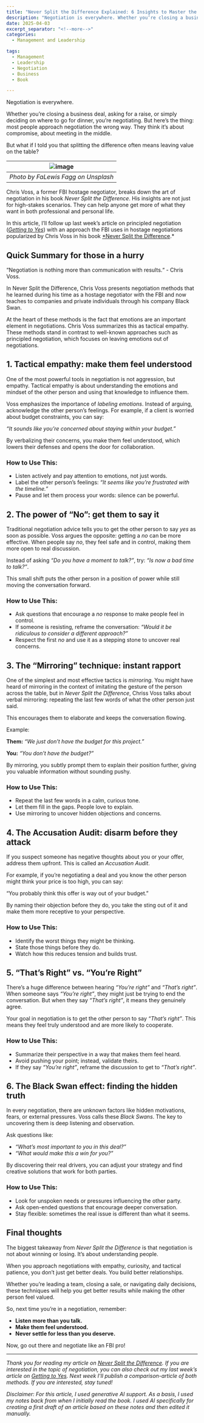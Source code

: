 ```yaml
---
title: "Never Split the Difference Explained: 6 Insights to Master the FBI’s Negotiation Secrets"
description: "Negotiation is everywhere. Whether you’re closing a business deal, asking for a raise, or simply deciding on where to go for dinner, you’re negotiating. But here’s the thing: most people approach negotiation the wrong way. They think it’s about compromise, about meeting in the middle. But what if I told you that splitting the difference often means leaving value on the table?"
date: 2025-04-03
excerpt_separator: "<!--more-->"
categories:
  - Management and Leadership

tags:
  - Management
  - Leadership
  - Negotiation
  - Business
  - Book

---
```


Negotiation is everywhere.

Whether you’re closing a business deal, asking for a raise, or simply deciding on where to go for dinner, you’re negotiating. But here’s the thing: most people approach negotiation the wrong way. They think it’s about compromise, about meeting in the middle.

But what if I told you that splitting the difference often means leaving value on the table?

| ![image](/assets/images/lewis-fagg-split-unsplash.jpg) |
|:--:|
| *Photo by FaLewis Fagg on Unsplash* |

Chris Voss, a former FBI hostage negotiator, breaks down the art of negotiation in his book *Never Split the Difference*. His insights are not just for high-stakes scenarios. They can help anyone get more of what they want in both professional and personal life.

In this article, I’ll follow up last week’s article on principled negotiation ([*Getting to Yes*](https://www.google.com/search?q=getting+to+yes)) with an approach the FBI uses in hostage negotiations popularized by Chris Voss in his book [*Never Split the Difference](https://www.google.com/search?q=never+split+the+difference).*

## Quick Summary for those in a hurry

“Negotiation is nothing more than communication with results.“ - Chris Voss.

In Never Split the Difference, Chris Voss presents negotiation methods that he learned during his time as a hostage negotiator with the FBI and now teaches to companies and private individuals through his company Black Swan.

At the heart of these methods is the fact that emotions are an important element in negotiations. Chris Voss summarizes this as tactical empathy. These methods stand in contrast to well-known approaches such as principled negotiation, which focuses on leaving emotions out of negotiations.

## 1. **Tactical empathy: make them feel understood**

One of the most powerful tools in negotiation is not aggression, but empathy. Tactical empathy is about understanding the emotions and mindset of the other person and using that knowledge to influence them.

Voss emphasizes the importance of *labeling emotions*. Instead of arguing, acknowledge the other person’s feelings. For example, if a client is worried about budget constraints, you can say:

*“It sounds like you’re concerned about staying within your budget.”*

By verbalizing their concerns, you make them feel understood, which lowers their defenses and opens the door for collaboration.

### **How to Use This:**

- Listen actively and pay attention to emotions, not just words.
- Label the other person’s feelings: *“It seems like you’re frustrated with the timeline.”*
- Pause and let them process your words: silence can be powerful.

## 2. **The power of “No”: get them to say it**

Traditional negotiation advice tells you to get the other person to say *yes* as soon as possible. Voss argues the opposite: getting a *no* can be more effective. When people say *no*, they feel safe and in control, making them more open to real discussion.

Instead of asking *“Do you have a moment to talk?”*, try: *“Is now a bad time to talk?”*.

This small shift puts the other person in a position of power while still moving the conversation forward.

### **How to Use This:**

- Ask questions that encourage a *no* response to make people feel in control.
- If someone is resisting, reframe the conversation: *“Would it be ridiculous to consider a different approach?”*
- Respect the first *no* and use it as a stepping stone to uncover real concerns.

## 3. **The “Mirroring” technique: instant rapport**

One of the simplest and most effective tactics is *mirroring*. You might have heard of mirroring in the context of imitating the gesture of the person across the table, but in *Never Split the Difference*, Chriss Voss talks about verbal mirroring: repeating the last few words of what the other person just said.

This encourages them to elaborate and keeps the conversation flowing.

Example:

**Them:** *“We just don’t have the budget for this project.”*

**You:** *“You don’t have the budget?”*

By mirroring, you subtly prompt them to explain their position further, giving you valuable information without sounding pushy.

### **How to Use This:**

- Repeat the last few words in a calm, curious tone.
- Let them fill in the gaps. People love to explain.
- Use mirroring to uncover hidden objections and concerns.

## 4. **The Accusation Audit: disarm before they attack**

If you suspect someone has negative thoughts about you or your offer, address them upfront. This is called an *Accusation Audit*.

For example, if you’re negotiating a deal and you know the other person might think your price is too high, you can say:

“You probably think this offer is way out of your budget.”

By naming their objection before they do, you take the sting out of it and make them more receptive to your perspective.

### **How to Use This:**

- Identify the worst things they might be thinking.
- State those things before they do.
- Watch how this reduces tension and builds trust.

## 5. **“That’s Right” vs. “You’re Right”**

There’s a huge difference between hearing *“You’re right”* and *“That’s right”*. When someone says *“You’re right”*, they might just be trying to end the conversation. But when they say *“That’s right”*, it means they genuinely agree.

Your goal in negotiation is to get the other person to say *“That’s right”*. This means they feel truly understood and are more likely to cooperate.

### **How to Use This:**

- Summarize their perspective in a way that makes them feel heard.
- Avoid pushing your point; instead, validate theirs.
- If they say *“You’re right”*, reframe the discussion to get to *“That’s right”*.

## 6. **The Black Swan effect: finding the hidden truth**

In every negotiation, there are unknown factors like hidden motivations, fears, or external pressures. Voss calls these *Black Swans*. The key to uncovering them is deep listening and observation.

Ask questions like:

- *“What’s most important to you in this deal?”*
- *“What would make this a win for you?”*

By discovering their real drivers, you can adjust your strategy and find creative solutions that work for both parties.

### **How to Use This:**

- Look for unspoken needs or pressures influencing the other party.
- Ask open-ended questions that encourage deeper conversation.
- Stay flexible: sometimes the real issue is different than what it seems.

## **Final thoughts**

The biggest takeaway from *Never Split the Difference* is that negotiation is not about winning or losing. It’s about understanding people.

When you approach negotiations with empathy, curiosity, and tactical patience, you don’t just get better deals. You build better relationships.

Whether you’re leading a team, closing a sale, or navigating daily decisions, these techniques will help you get better results while making the other person feel valued.

So, next time you’re in a negotiation, remember:

- **Listen more than you talk.**
- **Make them feel understood.**
- **Never settle for less than you deserve.**

Now, go out there and negotiate like an FBI pro!

---

*Thank you for reading my article on [Never Split the Difference](https://www.google.com/search?q=never+split+the+difference). If you are interested in the topic of negotiation, you can also check out my last week’s article on [Getting to Yes](https://www.google.com/search?q=getting+to+yes). Next week I’ll publish a comparison-article of both methods. If you are interested, stay tuned!*

*Disclaimer: For this article, I used generative AI support. As a basis, I used my notes back from when I initially read the book. I used AI specifically for creating a first draft of an article based on these notes and then edited it manually.*